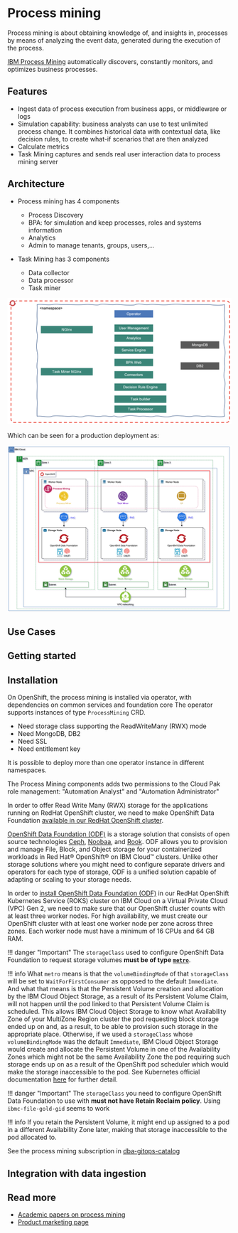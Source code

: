 # Process mining

Process mining is about obtaining knowledge of, and insights in, processes by means 
of analyzing the event data, generated during the execution of the process.

[IBM Process Mining](https://www.ibm.com/docs/en/cloud-paks/1.0?topic=foundation-process-mining) 
automatically discovers, constantly monitors, and optimizes business processes.

## Features

* Ingest data of process execution from business apps, or middleware or logs
* Simulation capability:  business analysts can use to test unlimited process change. 
It combines historical data with contextual data, like decision rules, to create what-if scenarios that are then analyzed
* Calculate metrics
* Task Mining captures and sends real user interaction data to process mining server

## Architecture

* Process mining has 4 components

    * Process Discovery
    * BPA: for simulation and keep processes, roles and systems information
    * Analytics
    * Admin to manage tenants, groups, users,...

* Task Mining has 3 components

    * Data collector
    * Data processor
    * Task miner

![](./images/pm-components.png)

Which can be seen for a production deployment as:

![](./images/pm-prod-arch.png)

## Use Cases

## Getting started

## Installation

On OpenShift, the process mining is installed via operator, with dependencies on common services and foundation core
The operator supports instances of type `ProcessMining` CRD.

* Need storage class supporting the ReadWriteMany (RWX) mode
* Need MongoDB, DB2
* Need SSL
* Need entitlement key

It is possible to deploy more than one operator instance in different namespaces.

The Process Mining components adds two permissions to the Cloud Pak role management: "Automation Analyst" and "Automation Administrator"

In order to offer Read Write Many (RWX) storage for the applications running on RedHat OpenShift cluster, we need to make OpenShift Data Foundation [available in our RedHat OpenShift cluster](https://cloud.ibm.com/docs/openshift?topic=openshift-ocs-storage-prep). 

[OpenShift Data Foundation (ODF)](https://www.redhat.com/en/resources/openshift-data-foundation-datasheet) is a storage solution that consists of open source technologies [Ceph](https://docs.ceph.com/en/latest/start/intro/), [Noobaa](https://www.noobaa.io/), and [Rook](https://rook.io/). 
ODF allows you to provision and manage File, Block, and Object storage for your containerized workloads in Red Hat® OpenShift® on IBM Cloud™ clusters. 
Unlike other storage solutions where you might need to configure separate drivers and operators for each type of storage, 
ODF is a unified solution capable of adapting or scaling to your storage needs.

In order to [install OpenShift Data Foundation (ODF)](https://cloud.ibm.com/docs/openshift?topic=openshift-deploy-odf-vpc) in our 
RedHat OpenShift Kubernetes Service (ROKS) cluster on IBM Cloud on a Virtual Private Cloud (VPC) Gen 2, 
we need to make sure that our OpenShift cluster counts with at least three worker nodes. 
For high availability, we must create our OpenShift cluster with at least one worker node per zone 
across three zones. Each worker node must have a minimum of 16 CPUs and 64 GB RAM.

!!! danger "Important"
    The `storageClass` used to configure OpenShift Data Foundation to request storage volumes **must be of type** [**`metro`**](https://cloud.ibm.com/docs/openshift?topic=openshift-vpc-block#vpc-block-reference). 

!!! info
    What `metro` means is that the `volumeBindingMode` of that `storageClass` will be set to `WaitForFirstConsumer` as opposed to 
    the default `Immediate`. And what that means is that the Persistent Volume creation and 
    allocation by the IBM Cloud Object Storage, as a result of its Persistent Volume Claim, 
    will not happen until the pod linked to that Persistent Volume Claim is scheduled. 
    This allows IBM Cloud Object Storage to know what Availability Zone of your MultiZone 
    Region cluster the pod requesting block storage ended up on and, as a result, to be 
    able to provision such storage in the appropriate place. Otherwise, if we used 
    a `storageClass` whose `volumeBindingMode` was the default `Immediate`, IBM Cloud Object Storage 
    would create and allocate the Persistent Volume in one of the Availability Zones which might 
    not be the same Availability Zone the pod requiring such storage ends up on as a result of the 
    OpenShift pod scheduler which would make the storage inaccessible to the pod. 
    See Kubernetes official documentation [here](https://kubernetes.io/docs/concepts/storage/storage-classes/#volume-binding-mode) for further detail.

!!! danger "Important"
    The `storageClass` you need to configure OpenShift Data Foundation to use with **must not have Retain Reclaim policy**. 
    Using `ibmc-file-gold-gid` seems to work

!!! info
    If you retain the Persistent Volume, it might end up assigned to a pod in a different Availability Zone later, making that storage inaccessible to the pod allocated to. 


See the process mining subscription in [dba-gitops-catalog](https://github.com/ibm-cloud-architecture/dba-gitops-catalog/tree/main/process-mining/operator/base)

## Integration with data ingestion


## Read more

* [Academic papers on process mining](https://sebastiaanvanzelst.com/?page_id=62)
* [Product marketing page](https://www.ibm.com/cloud/cloud-pak-for-business-automation/process-mining)
